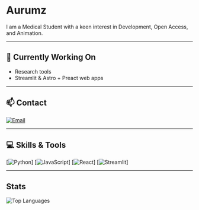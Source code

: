 # Aurumz

I am a Medical Student with a keen interest in Development, Open Access, and Animation.

---

## 🔭 Currently Working On
- Research tools  
- Streamlit & Astro + Preact web apps  

---

## 📫 Contact 
[![Email](https://img.shields.io/badge/Email-E0F7FA?style=flat-square&logo=gmail&logoColor=black)](mailto:pteroisvolitans12@gmail.com)

---

## 💻 Skills & Tools
[![Python](https://img.shields.io/badge/Python-E0F7FA?style=flat-square&logo=python&logoColor=black)]
[![JavaScript](https://img.shields.io/badge/JavaScript-E0F7FA?style=flat-square&logo=javascript&logoColor=black)]
[![React](https://img.shields.io/badge/React-E0F7FA?style=flat-square&logo=react&logoColor=black)]
[![Streamlit](https://img.shields.io/badge/Streamlit-E0F7FA?style=flat-square&logo=streamlit&logoColor=black)]

---

##  Stats


![Top Languages](https://github-readme-stats.vercel.app/api/top-langs/?username=aurumz-rgb&layout=compact&theme={"bg":"0a0a0a","title":"E0F7FA","text":"E0F7FA","icon":"E0F7FA","icon_color":"E0F7FA"})
